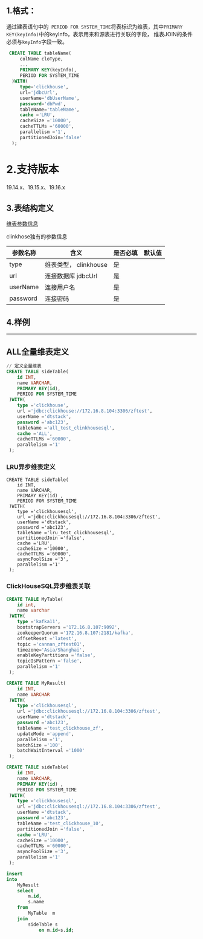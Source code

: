 ## 1.格式：

通过建表语句中的` PERIOD FOR SYSTEM_TIME`将表标识为维表，其中`PRIMARY KEY(keyInfo)`中的keyInfo，表示用来和源表进行关联的字段，
  维表JOIN的条件必须与`keyInfo`字段一致。

```sql
 CREATE TABLE tableName(
     colName cloType,
     ...
     PRIMARY KEY(keyInfo),
     PERIOD FOR SYSTEM_TIME
  )WITH(
     type='clickhouse',
     url='jdbcUrl',
     userName='dbUserName',
     password='dbPwd',
     tableName='tableName',
     cache ='LRU',
     cacheSize ='10000',
     cacheTTLMs ='60000',
     parallelism ='1',
     partitionedJoin='false'
  );
```

# 2.支持版本

 19.14.x、19.15.x、19.16.x

## 3.表结构定义

 [维表参数信息](docs/plugin/sideParams.md)

clinkhose独有的参数信息

| 参数名称 | 含义                  | 是否必填 | 默认值 |
| -------- | --------------------- | -------- | ------ |
| type     | 维表类型， clinkhouse | 是       |        |
| url      | 连接数据库 jdbcUrl    | 是       |        |
| userName | 连接用户名            | 是       |        |
| password | 连接密码              | 是       |        |

## 4.样例

------

## ALL全量维表定义

```sql
// 定义全量维表
CREATE TABLE sideTable(
    id INT,
    name VARCHAR,
    PRIMARY KEY(id),
    PERIOD FOR SYSTEM_TIME
 )WITH(
    type ='clickhouse',
    url ='jdbc:clickhouse://172.16.8.104:3306/zftest',
    userName ='dtstack',
    password ='abc123',
    tableName ='all_test_clinkhousesql',
    cache ='ALL',
    cacheTTLMs ='60000',
    parallelism ='1'
 );
```

### LRU异步维表定义

```
CREATE TABLE sideTable(
    id INT,
    name VARCHAR,
    PRIMARY KEY(id) ,
    PERIOD FOR SYSTEM_TIME
 )WITH(
    type ='clickhousesql',
    url ='jdbc:clickhousesql://172.16.8.104:3306/zftest',
    userName ='dtstack',
    password ='abc123',
    tableName ='lru_test_clickhousesql',
    partitionedJoin ='false',
    cache ='LRU',
    cacheSize ='10000',
    cacheTTLMs ='60000',
    asyncPoolSize ='3',
    parallelism ='1'
 );
```

### ClickHouseSQL异步维表关联

```sql
CREATE TABLE MyTable(
    id int,
    name varchar
 )WITH(
    type ='kafka11',
    bootstrapServers ='172.16.8.107:9092',
    zookeeperQuorum ='172.16.8.107:2181/kafka',
    offsetReset ='latest',
    topic ='cannan_zftest01',
    timezone='Asia/Shanghai',
    enableKeyPartitions ='false',
    topicIsPattern ='false',
    parallelism ='1'
 );

CREATE TABLE MyResult(
    id INT,
    name VARCHAR
 )WITH(
    type ='clickhousesql',
    url ='jdbc:clickhousesql://172.16.8.104:3306/zftest',
    userName ='dtstack',
    password ='abc123',
    tableName ='test_clickhouse_zf',
    updateMode ='append',
    parallelism ='1',
    batchSize ='100',
    batchWaitInterval ='1000'
 );

CREATE TABLE sideTable(
    id INT,
    name VARCHAR,
    PRIMARY KEY(id) ,
    PERIOD FOR SYSTEM_TIME
 )WITH(
    type ='clickhousesql',
    url ='jdbc:clickhousesql://172.16.8.104:3306/zftest',
    userName ='dtstack',
    password ='abc123',
    tableName ='test_clickhouse_10',
    partitionedJoin ='false',
    cache ='LRU',
    cacheSize ='10000',
    cacheTTLMs ='60000',
    asyncPoolSize ='3',
    parallelism ='1'
 );

insert   
into
    MyResult
    select
        m.id,
        s.name     
    from
        MyTable  m    
    join
        sideTable s             
            on m.id=s.id;
```

